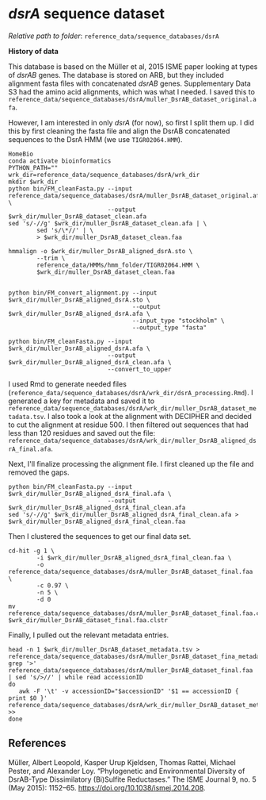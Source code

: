 # *dsrA* sequence dataset

*Relative path to folder*: `reference_data/sequence_databases/dsrA`

**History of data**

This database is based on the Müller et al, 2015 ISME paper looking at types of *dsrAB* genes.
The database is stored on ARB, but they included alignment fasta files with concatenated *dsrAB* genes.
Supplementary Data S3 had the amino acid alignments, which was what I needed.
I saved this to `reference_data/sequence_databases/dsrA/muller_DsrAB_dataset_original.afa`.

However, I am interested in only *dsrA* (for now), so first I split them up.
I did this by first cleaning the fasta file and align the DsrAB concatenated sequences to the DsrA HMM (we use `TIGR02064.HMM`).

```
HomeBio
conda activate bioinformatics
PYTHON_PATH=""
wrk_dir=reference_data/sequence_databases/dsrA/wrk_dir
mkdir $wrk_dir
python bin/FM_cleanFasta.py --input reference_data/sequence_databases/dsrA/muller_DsrAB_dataset_original.afa \
                            --output $wrk_dir/muller_DsrAB_dataset_clean.afa
sed 's/-//g' $wrk_dir/muller_DsrAB_dataset_clean.afa | \
        sed 's/\*//' | \
        > $wrk_dir/muller_DsrAB_dataset_clean.faa

hmmalign -o $wrk_dir/muller_DsrAB_aligned_dsrA.sto \
        --trim \
        reference_data/HMMs/hmm_folder/TIGR02064.HMM \
        $wrk_dir/muller_DsrAB_dataset_clean.faa


python bin/FM_convert_alignment.py --input $wrk_dir/muller_DsrAB_aligned_dsrA.sto \
                                   --output $wrk_dir/muller_DsrAB_aligned_dsrA.afa \
                                   --input_type "stockholm" \
                                   --output_type "fasta"
                                   
python bin/FM_cleanFasta.py --input $wrk_dir/muller_DsrAB_aligned_dsrA.afa \
                            --output $wrk_dir/muller_DsrAB_aligned_dsrA_clean.afa \
                            --convert_to_upper

```

I used Rmd to generate needed files (`reference_data/sequence_databases/dsrA/wrk_dir/dsrA_processing.Rmd`).
I generated a key for metadata and saved it to `reference_data/sequence_databases/dsrA/wrk_dir/muller_DsrAB_dataset_metadata.tsv`.
I also took a look at the alignment with DECIPHER and decided to cut the alignment at residue 500.
I then filtered out sequences that had less than 120 residues and saved out the file: `reference_data/sequence_databases/dsrA/wrk_dir/muller_DsrAB_aligned_dsrA_final.afa`.

Next, I'll finalize processing the alignment file.
I first cleaned up the file and removed the gaps.

```
python bin/FM_cleanFasta.py --input $wrk_dir/muller_DsrAB_aligned_dsrA_final.afa \
                            --output $wrk_dir/muller_DsrAB_aligned_dsrA_final_clean.afa
sed 's/-//g' $wrk_dir/muller_DsrAB_aligned_dsrA_final_clean.afa > $wrk_dir/muller_DsrAB_aligned_dsrA_final_clean.faa
```

Then I clustered the sequences to get our final data set.

```
cd-hit -g 1 \
        -i $wrk_dir/muller_DsrAB_aligned_dsrA_final_clean.faa \
        -o reference_data/sequence_databases/dsrA/muller_DsrAB_dataset_final.faa \
        -c 0.97 \
        -n 5 \
        -d 0
mv reference_data/sequence_databases/dsrA/muller_DsrAB_dataset_final.faa.clstr $wrk_dir/muller_DsrAB_dataset_final.faa.clstr
```

Finally, I pulled out the relevant metadata entries.

```
head -n 1 $wrk_dir/muller_DsrAB_dataset_metadata.tsv > reference_data/sequence_databases/dsrA/muller_DsrAB_dataset_fina_metadata.tsv
grep '>' reference_data/sequence_databases/dsrA/muller_DsrAB_dataset_final.faa | sed 's/>//' | while read accessionID
do
   awk -F '\t' -v accessionID="$accessionID" '$1 == accessionID { print $0 }' reference_data/sequence_databases/dsrA/wrk_dir/muller_DsrAB_dataset_metadata.tsv >>
done
```


## References

Müller, Albert Leopold, Kasper Urup Kjeldsen, Thomas Rattei, Michael Pester, and Alexander Loy. “Phylogenetic and Environmental Diversity of DsrAB-Type Dissimilatory (Bi)Sulfite Reductases.” The ISME Journal 9, no. 5 (May 2015): 1152–65. https://doi.org/10.1038/ismej.2014.208.
